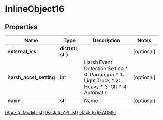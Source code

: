 # InlineObject16

## Properties
Name | Type | Description | Notes
------------ | ------------- | ------------- | -------------
**external_ids** | **dict(str, str)** |  | [optional] 
**harsh_accel_setting** | **int** | Harsh Event Detection Setting * 0: Passenger * 1: Light Truck * 2: Heavy * 3: Off * 4: Automatic | [optional] 
**name** | **str** | Name | [optional] 

[[Back to Model list]](../README.md#documentation-for-models) [[Back to API list]](../README.md#documentation-for-api-endpoints) [[Back to README]](../README.md)


